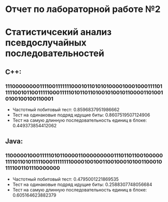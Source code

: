 # Отчет по лабораторной работе №2
# Статистичсекий анализ псевдослучайных последовательностей
## C++: ##
### 11100000000111100111111100010110101010000100010001111011111001011001111100011111010110110100101001011000011010010100100100110001
+ Частотный побитовый тест: 0.8596837951986662
+ Тест на одинаковые подряд идущие биты: 0.8607519507124906
+ Тест на самую длинную последовательность единиц в блоке: 0.449373854412062
## Java: ##
### 11000001000111110101100001100000000011101101100100000111101101011111000111111110000100100110010001010011000101111001101110000000
+ Частотный побитовый тест: 0.4795001221869535
+ Тест на одинаковые подряд идущие биты: 0.2588307748056684
+ Тест на самую длинную последовательность единиц в блоке: 0.605164623882379